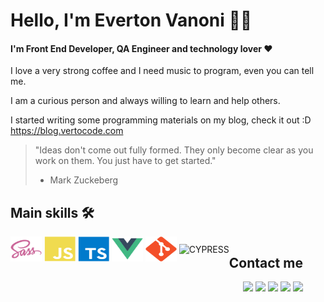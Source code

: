 # Hello, I'm Everton Vanoni 👨‍💻

#### I'm Front End Developer, QA Engineer and technology lover ❤

I love a very strong coffee and I need music to program, even you can tell me.

I am a curious person and always willing to learn and help others.

I started writing some programming materials on my blog, check it out :D
https://blog.vertocode.com

>
> "Ideas don't come out fully formed. They only become clear as you work on them. You just have to get started."
> - Mark Zuckeberg
>



## Main skills 🛠

<div style="display: flex"><br>
  <div align="left">
  <img align="center" alt="CSS" height="40" width="50" src="https://raw.githubusercontent.com/devicons/devicon/master/icons/sass/sass-original.svg">
  <img align="center" alt="JS" height="40" width="50" src="https://raw.githubusercontent.com/devicons/devicon/master/icons/javascript/javascript-plain.svg">
  <img align="center" alt="TS" height="40" width="50" src="https://raw.githubusercontent.com/devicons/devicon/master/icons/typescript/typescript-plain.svg">
   <img align="center" alt="VUE.JS" height="40" width="50" src="https://raw.githubusercontent.com/devicons/devicon/master/icons/vuejs/vuejs-original.svg">
  <img align="center" alt="GIT" height="40" width="50" src="https://raw.githubusercontent.com/devicons/devicon/master/icons/git/git-original.svg">
  <img align="center" alt="CYPRESS" height="40" width="50" src="https://d2eip9sf3oo6c2.cloudfront.net/tags/images/000/001/217/square_480/Cypress_Logomark_Color_Light_BG.png">
 </div>
  <div align="right">
  <h2>Contact me</h2>
  <a href="https://www.linkedin.com/in/evertonvanoni/" target="_blank"><img src="https://img.shields.io/badge/-LinkedIn-%230077B5?style=for-the-badge&logo=linkedin&logoColor=white" target="_blank"></a> 
  <a href="https://vertocode.com" target="_blank"><img src="https://img.shields.io/badge/-Website-green?style=for-the-badge&logo=world&logoColor=white" target="_blank"></a>
  <a href="https://blog.vertocode.com" target="_blank"><img src="https://img.shields.io/badge/Blogger-FF5722?style=for-the-badge&logo=blogger&logoColor=white" target="_blank"></a>
  <a href="https://gitlab.com/vertocode" target="_blank"><img src="https://img.shields.io/badge/GitLab-330F63?style=for-the-badge&logo=gitlab&logoColor=white" target="_blank"></a>
  <a href = "mailto:evertonvanoni1@gmail.com"><img src="https://img.shields.io/badge/-Gmail-%23333?style=for-the-badge&logo=gmail&logoColor=white" target="_blank"></a>
</div>
</div>
